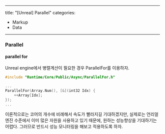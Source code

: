 
---
title: "[Unreal] Parallel"
categories:
  - Markup
  - Data
---

### Parallel

#### parallel for
Unreal engine에서 병렬계산이 필요한 경우 ParallelFor를 이용하자.

```c++
#include "Runtime/Core/Public/Async/ParallelFor.h"

...
ParallelFor(Array.Num(), [&](int32 Idx) {
    ++Array[Idx];
});
...

```

이론적으로는 코어의 개수에 비례해서 속도가 빨라지길 기대하겠지만, 
실제로는 언리얼 엔진 수준에서 이미 많은 자원을 사용하고 있기 때문에,
원하는 성능향상을 기대하기는 어렵다.
그러므로 반드시 성능 모니터링을 해보고 적용하도록 하자.
